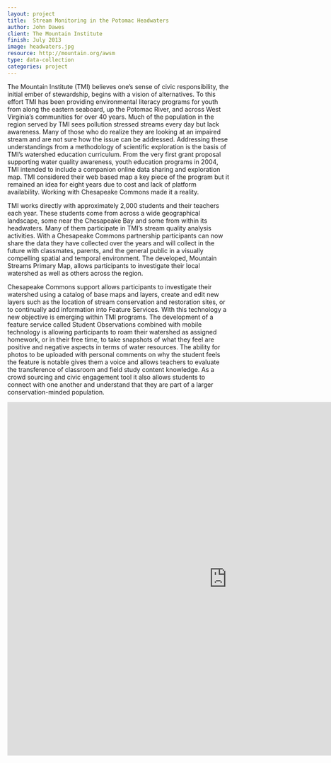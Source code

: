 ```yaml
---
layout: project
title:  Stream Monitoring in the Potomac Headwaters
author: John Dawes
client: The Mountain Institute
finish: July 2013
image: headwaters.jpg
resource: http://mountain.org/awsm
type: data-collection
categories: project
---
```


The Mountain Institute (TMI) believes one’s sense of civic responsibility, the initial ember of stewardship, begins with a vision of alternatives. To this effort TMI has been providing environmental literacy programs for youth from along the eastern seaboard, up the Potomac River, and across West Virginia’s communities for over 40 years. Much of the population in the region served by TMI sees pollution stressed streams every day but lack awareness. Many of those who do realize they are looking at an impaired stream and are not sure how the issue can be addressed. Addressing these understandings from a methodology of scientific exploration is the basis of TMI’s watershed education curriculum. From the very first grant proposal supporting water quality awareness, youth education programs in 2004, TMI intended to include a companion online data sharing and exploration map. TMI considered their web based map a key piece of the program but it remained an idea for eight years due to cost and lack of platform availability.  Working with Chesapeake Commons made it a reality.

TMI works directly with approximately 2,000 students and their teachers each year. These students come from across a wide geographical landscape, some near the Chesapeake Bay and some from within its headwaters. Many of them participate in TMI’s stream quality analysis activities. With a Chesapeake Commons partnership participants can now share the data they have collected over the years and will collect in the future with classmates, parents, and the general public in a visually compelling spatial and temporal environment. The developed, Mountain Streams Primary Map, allows participants to investigate their local watershed as well as others across the region.

Chesapeake Commons support allows participants to investigate their watershed using a catalog of base maps and layers, create and edit new layers such as the location of stream conservation and restoration sites, or to continually add information into Feature Services. With this technology a new objective is emerging within TMI programs. The development of a feature service called Student Observations combined with mobile technology is allowing participants to roam their watershed as assigned homework, or in their free time, to take snapshots of what they feel are positive and negative aspects in terms of water resources. The ability for photos to be uploaded with personal comments on why the student feels the feature is notable gives them a voice and allows teachers to evaluate the transference of classroom and field study content knowledge. As a crowd sourcing and civic engagement tool it also allows students to connect with one another and understand that they are part of a larger conservation-minded population.

<iframe src="http://chesapeakec.maps.arcgis.com/home/webmap/embedViewer.html?webmap=abca1ced716f435889502d6a7b0f38dd&amp;extent=-83.108,37.1099,-76.0164,40.5743" height="800" width="992" frameborder="0" marginwidth="0" marginheight="0" scrolling="no"></iframe>

